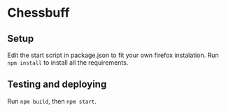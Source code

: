 # Chessbuff

## Setup
Edit the start script in package.json to fit your own firefox instalation.
Run `npm install` to install all the requirements.

## Testing and deploying
Run `npm build`, then `npm start`.
